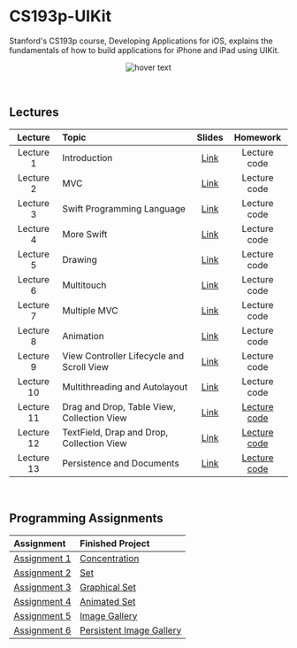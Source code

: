 # CS193p-UIKit
Stanford's CS193p course, Developing Applications for iOS, explains the fundamentals of how to build applications for iPhone and iPad using UIKit.
<p align="center">
  <img src="https://miro.medium.com/max/1200/1*UlybzoOkP5X87QLW7e7Hwg.png" title="hover text">
</p>

<br>

## Lectures
| Lecture     | Topic                                                 | Slides                                                                                                               | Homework          |
| :----:      | :---                                                  | :----:                                                                                                               | :----:            | 
| Lecture 1   | Introduction                                          | [Link](https://github.com/maksim-mitrofanov/CS193p-UIKit/blob/main/Lecture%20Slides/Lecture%201%20Slides.pdf)        | Lecture code      |
| Lecture 2   | MVC                                                   | [Link](https://github.com/maksim-mitrofanov/CS193p-UIKit/blob/main/Lecture%20Slides/Lecture%202%20Slides.pdf)        | Lecture code      |
| Lecture 3   | Swift Programming Language                            | [Link](https://github.com/maksim-mitrofanov/CS193p-UIKit/blob/main/Lecture%20Slides/Lecture%203%20Slides.pdf)        | Lecture code      |
| Lecture 4   | More Swift                                            | [Link](https://github.com/maksim-mitrofanov/CS193p-UIKit/blob/main/Lecture%20Slides/Lecture%204%20Slides.pdf)        | Lecture code      |
| Lecture 5   | Drawing                                               | [Link](https://github.com/maksim-mitrofanov/CS193p-UIKit/blob/main/Lecture%20Slides/Lecture%205%20Slides.pdf)        | Lecture code      |
| Lecture 6   | Multitouch                                            | [Link](https://github.com/maksim-mitrofanov/CS193p-UIKit/blob/main/Lecture%20Slides/Lecture%206%20Slides.pdf)        | Lecture code      |
| Lecture 7   | Multiple MVC                                          | [Link](https://github.com/maksim-mitrofanov/CS193p-UIKit/blob/main/Lecture%20Slides/Lecture%207%20Slides.pdf)        | Lecture code      |
| Lecture 8   | Animation                                             | [Link](https://github.com/maksim-mitrofanov/CS193p-UIKit/blob/main/Lecture%20Slides/Lecture%208%20Slides.pdf)        | Lecture code      |
| Lecture 9   | View Controller Lifecycle and Scroll View             | [Link](https://github.com/maksim-mitrofanov/CS193p-UIKit/blob/main/Lecture%20Slides/Lecture%209%20Slides.pdf)        | Lecture code      |
| Lecture 10  | Multithreading and Autolayout                         | [Link](https://github.com/maksim-mitrofanov/CS193p-UIKit/blob/main/Lecture%20Slides/Lecture%2010%20Slides.pdf)       | Lecture code      |
| Lecture 11  | Drag and Drop, Table View, Collection View            | [Link](https://github.com/maksim-mitrofanov/CS193p-UIKit/blob/main/Lecture%20Slides/Lecture%2011%20Slides.pdf)       | [Lecture code](https://github.com/maksim-mitrofanov/CS193p-UIKit/blob/main/Lecture%20Readmes/Lecture11_Readme.md)      |
| Lecture 12  | TextField, Drap and Drop, Collection View             | [Link](https://github.com/maksim-mitrofanov/CS193p-UIKit/blob/main/Lecture%20Slides/Lecture%2012%20Slides.pdf)       | [Lecture code](https://github.com/maksim-mitrofanov/CS193p-UIKit/blob/main/Lecture%20Readmes/Lecture12_Readme.md)      |
| Lecture 13  | Persistence and Documents                             | [Link](https://github.com/maksim-mitrofanov/CS193p-UIKit/blob/main/Lecture%20Slides/Lecture%2012%20Slides.pdf)       | [Lecture code](https://github.com/maksim-mitrofanov/CS193p-UIKit/blob/main/Lecture%20Readmes/Lecture13_Readme.md)      |
<br>

## Programming Assignments
| Assignment                                                                                                                                           | Finished Project                                                                                                              |
| :----                                                                                                                                                | :----                                                                                                                         |
| [Assignment 1](https://github.com/maksim-mitrofanov/CS193p-UIKit/blob/main/Assignments/Assignment%201/Concentration.pdf)                             | [Concentration](https://github.com/maksim-mitrofanov/CS193p-UIKit/blob/main/Assignments/Assignment%201/Readme.md)             |
| [Assignment 2](https://github.com/maksim-mitrofanov/CS193p-UIKit/blob/main/Assignments/Assignment%202/Set.pdf)                                       | [Set](https://github.com/maksim-mitrofanov/CS193p-UIKit/blob/main/Assignments/Assignment%202/Readme.md)                       |
| [Assignment 3](https://github.com/maksim-mitrofanov/CS193p-UIKit/blob/main/Assignments/Assignment%203/Graphical%20Set.pdf)                           | [Graphical Set](https://github.com/maksim-mitrofanov/CS193p-UIKit/blob/main/Assignments/Assignment%203/Readme.md)             |    
| [Assignment 4](https://github.com/maksim-mitrofanov/CS193p-UIKit/blob/main/Assignments/Assignment%204/Animated%20Set.pdf)                            | [Animated Set](https://github.com/maksim-mitrofanov/CS193p-UIKit/blob/main/Assignments/Assignment%204/Readme.md)              |
| [Assignment 5](https://github.com/maksim-mitrofanov/CS193p-UIKit/blob/main/Assignments/Assignment%205/Image%20Gallery.pdf)                           | [Image Gallery](https://github.com/maksim-mitrofanov/CS193p-UIKit/blob/main/Assignments/Assignment%205/Readme.md)             |
| [Assignment 6](https://github.com/maksim-mitrofanov/CS193p-UIKit/blob/main/Assignments/Assignment%206/Persistent%20Image%20Gallery.pdf)              | [Persistent Image Gallery](https://github.com/maksim-mitrofanov/CS193p-UIKit/blob/main/Assignments/Assignment%206/Readme.md)  |

